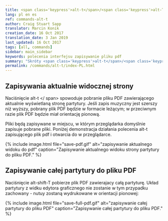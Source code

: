 ```yaml
---
title: <span class='keypress'>alt-t</span>/<span class='keypress'>alt-T</span>
lang: pl en es
ref: commands-alt-t
author: Craig Stuart Sapp
translator: Marcin Konik
creation_date: 16 Oct 2017
translation_date: 3 Jan 2019
last_updated: 16 Oct 2017
tags: [all, commands]
sidebar: main_sidebar
keywords: polecenia interfejsu zapisywanie pliku pdf
summary: "Skróty <span class='keypress'>alt-t</span>/<span class='keypress'>alt-T</span> spowodują zapisanie aktualnego widoku strony lub całej partytury do pliku w formacie PDF."
permalink: /commands/alt-t/index-PL.html
---
```


## Zapisywania aktualnie widocznej strony

Naciśnięcie <span class = "keypress"> alt-t </ span> spowoduje pobranie pliku PDF zawierającego aktualnie
wyświetlaną stronę partytury. Jeśli zapis muzyczny jest szerszy niż wyższy, pobrany plik PDF będzie
w formacie leżącym; w przeciwnym razie plik PDF będzie miał orientację pionową.

Pliki będą zapisywane w miejscu, w którym przeglądarka domyślnie zapisuje pobrane pliki.
Poniżej demonstracja działania polecenia <span class="keypress">alt-t</span> zapisującego 
plik pdf i otwarcia do w przeglądarce.

{% include image.html
	file="save-pdf.gif"
	alt="zapisywanie aktualnego widoku do pdf"
	caption="Zapisywanie aktualnego widoku strony partytury do pliku PDF."
%}

## Zapisywanie całej partytury do pliku PDF

Naciśnięcie <span class="keypress">alt-shift-T</span> pobierze plik PDF
zawierajacy całą partyturę. Układ partytury z widku edytora graficznego
nie zostanie w tym przypadku zachowany - nutuy zostaną wydrukowane w 
orientacji pionowej:

{% include image.html
	file="save-full-pdf.gif"
	alt="zapisywanie całej partytury do pliku PDF"
	caption="Zapisywanie całej partytury do pliku PDF."
%}
